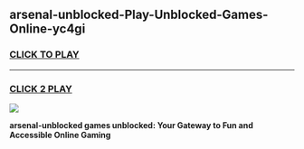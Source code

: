 
## arsenal-unblocked-Play-Unblocked-Games-Online-yc4gi
<h3>
<a href="https://premium76.site?title=arsenal-unblocked&ref=25A">CLICK TO PLAY</a></h3>
<hr>

<h3>
<a href="https://premium76.site?title=arsenal-unblocked&ref=25A">CLICK 2 PLAY</a>
  
</h3>

<a href="https://premium76.site?title=arsenal-unblocked&ref=25A"><img src="https://clearcache.store/games.png"></a>


**arsenal-unblocked games unblocked: Your Gateway to Fun and Accessible Online Gaming**
